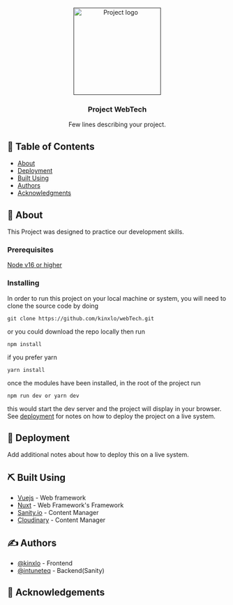 <p align="center">
  <a href="" rel="noopener">
 <img width=200px height=200px src="/Frame.svg" alt="Project logo"></a>
</p>

<h3 align="center">Project WebTech</h3>

<p align="center"> Few lines describing your project.
    <br>
</p>

## 📝 Table of Contents

- [About](#about)
- [Deployment](#deployment)
- [Built Using](#built_using)
- [Authors](#authors)
- [Acknowledgments](#acknowledgement)

## 🧐 About <a name = "about"></a>

This Project was designed to practice our development skills.

### Prerequisites

[Node v16 or higher](https://nodejs.org/en/)

### Installing

In order to run this project on your local machine or system, you will need to clone the source code by doing

```
git clone https://github.com/kinxlo/webTech.git
```

or you could download the repo locally then run

```
npm install
```

if you prefer yarn

```
yarn install
```

once the modules have been installed, in the root of the project run

```
npm run dev or yarn dev
```

this would start the dev server and the project will display in your browser.
See [deployment](#deployment) for notes on how to deploy the project on a live system.

## 🚀 Deployment <a name = "deployment"></a>

Add additional notes about how to deploy this on a live system.

## ⛏️ Built Using <a name = "built_using"></a>

- [Vuejs](https://vuejs.org/) - Web framework
- [Nuxt](https://expressjs.com/) - Web Framework's Framework
- [Sanity.io](https://www.sanity.io/) - Content Manager
- [Cloudinary](https://cloudinary.com/) - Content Manager

## ✍️ Authors <a name = "authors"></a>

- [@kinxlo](https://github.com/kinxlo) - Frontend
- [@intuneteq](https://github.com/Intuneteq) - Backend(Sanity)

## 🎉 Acknowledgements <a name = "acknowledgement"></a>

<!-- - [@kinxlo](https://github.com/kinxlo) - Frontend
- [@intuneteq](https://github.com/Intuneteq) - Backend(Sanity) -->
